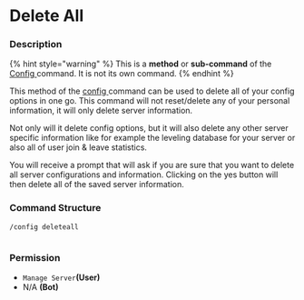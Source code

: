 # Delete All

### Description

{% hint style="warning" %}
This is a **method** or **sub-command** of the [Config ](./)command. It is not its own command.
{% endhint %}

This method of the [config ](./)command can be used to delete all of your config options in one go. This command will not reset/delete any of your personal information, it will only delete server information.

Not only will it delete config options, but it will also delete any other server specific information like for example the leveling database for your server or also all of user join & leave statistics.

You will receive a prompt that will ask if you are sure that you want to delete all server configurations and information. Clicking on the yes button will then delete all of the saved server information.

### Command Structure

```
/config deleteall
```

<figure><img src="https://i.imgur.com/XuabBjE.png" alt=""><figcaption></figcaption></figure>

### **Permission**

* `Manage Server`**(User)**
* N/A **(Bot)**


